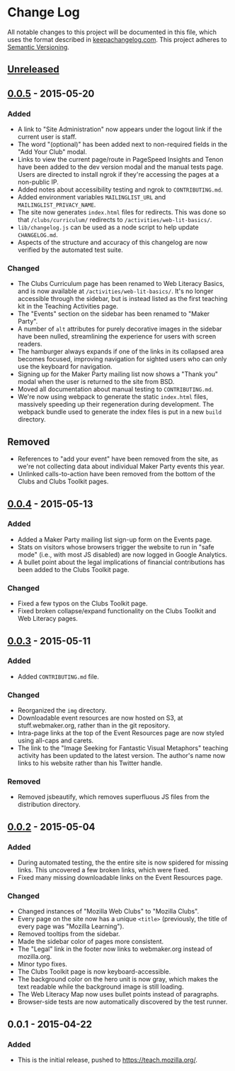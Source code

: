 # Change Log
All notable changes to this project will be documented in this file,
which uses the format described in
[keepachangelog.com](http://keepachangelog.com/). This project adheres
to [Semantic Versioning](http://semver.org/).

## [Unreleased][unreleased]

## [0.0.5][] - 2015-05-20
### Added
- A link to "Site Administration" now appears under the logout
  link if the current user is staff.
- The word "(optional)" has been added next to non-required
  fields in the "Add Your Club" modal.
- Links to view the current page/route in PageSpeed Insights
  and Tenon have been added to the dev version modal and
  the manual tests page. Users are directed to install ngrok
  if they're accessing the pages at a non-public IP.
- Added notes about accessibility testing and ngrok
  to `CONTRIBUTING.md`.
- Added environment variables `MAILINGLIST_URL`
  and `MAILINGLIST_PRIVACY_NAME`.
- The site now generates `index.html` files for redirects. This
  was done so that `/clubs/curriculum/` redirects to 
  `/activities/web-lit-basics/`.
- `lib/changelog.js` can be used as a node script to help
  update `CHANGELOG.md`.
- Aspects of the structure and accuracy of this
  changelog are now verified by the automated test suite.

### Changed
- The Clubs Curriculum page has been renamed to 
  Web Literacy Basics, and is now available at
  `/activities/web-lit-basics/`. It's no longer accessible
  through the sidebar, but is instead listed as the
  first teaching kit in the Teaching Activities page.
- The "Events" section on the sidebar has been renamed to
  "Maker Party".
- A number of `alt` attributes for purely decorative
  images in the sidebar have been nulled, streamlining
  the experience for users with screen readers.
- The hamburger always expands if one of the links in its
  collapsed area becomes focused, improving navigation for
  sighted users who can only use the keyboard for navigation.
- Signing up for the Maker Party mailing list now shows
  a "Thank you" modal when the user is returned to the 
  site from BSD.
- Moved all documentation about manual testing to
  `CONTRIBUTING.md`.
- We're now using webpack to generate the static
  `index.html` files, massively speeding up their
  regeneration during development. The webpack bundle
  used to generate the index files is put in a new
  `build` directory.

## Removed
- References to "add your event" have been removed from
  the site, as we're not collecting data about individual
  Maker Party events this year.
- Unlinked calls-to-action have been removed from the bottom
  of the Clubs and Clubs Toolkit pages.

## [0.0.4][] - 2015-05-13
### Added
- Added a Maker Party mailing list sign-up form on the Events page.
- Stats on visitors whose browsers trigger the website to run
  in "safe mode" (i.e., with most JS disabled) are now logged in
  Google Analytics.
- A bullet point about the legal implications of financial
  contributions has been added to the Clubs Toolkit page.

### Changed
- Fixed a few typos on the Clubs Toolkit page.
- Fixed broken collapse/expand functionality on the Clubs Toolkit
  and Web Literacy pages.

## [0.0.3][] - 2015-05-11
### Added
- Added `CONTRIBUTING.md` file.

### Changed
- Reorganized the `img` directory.
- Downloadable event resources are now hosted on S3, at
  stuff.webmaker.org, rather than in the git repository.
- Intra-page links at the top of the Event Resources page are now
  styled using all-caps and carets.
- The link to the "Image Seeking for Fantastic Visual Metaphors"
  teaching activity has been updated to the latest version. The
  author's name now links to his website rather than his Twitter handle.

### Removed
- Removed jsbeautify, which removes superfluous JS files from the
  distribution directory.

## [0.0.2][] - 2015-05-04
### Added
- During automated testing, the the entire site is now spidered for missing
  links. This uncovered a few broken links, which were fixed.
- Fixed many missing downloadable links on the Event Resources page.

### Changed
- Changed instances of "Mozilla Web Clubs" to "Mozilla Clubs".
- Every page on the site now has a unique `<title>` (previously, the
  title of every page was "Mozilla Learning").
- Removed tooltips from the sidebar.
- Made the sidebar color of pages more consistent.
- The "Legal" link in the footer now links to webmaker.org instead of
  mozilla.org.
- Minor typo fixes.
- The Clubs Toolkit page is now keyboard-accessible.
- The background color on the hero unit is now gray, which makes
  the text readable while the background image is still loading.
- The Web Literacy Map now uses bullet points instead of paragraphs.
- Browser-side tests are now automatically discovered by the test runner.

## 0.0.1 - 2015-04-22
### Added
- This is the initial release, pushed to https://teach.mozilla.org/.

[unreleased]: https://github.com/mozilla/teach.webmaker.org/compare/v0.0.5...HEAD
[0.0.5]: https://github.com/mozilla/teach.webmaker.org/compare/v0.0.4...v0.0.5
[0.0.4]: https://github.com/mozilla/teach.webmaker.org/compare/v0.0.3...v0.0.4
[0.0.3]: https://github.com/mozilla/teach.webmaker.org/compare/v0.0.2...v0.0.3
[0.0.2]: https://github.com/mozilla/teach.webmaker.org/compare/v0.0.1...v0.0.2
